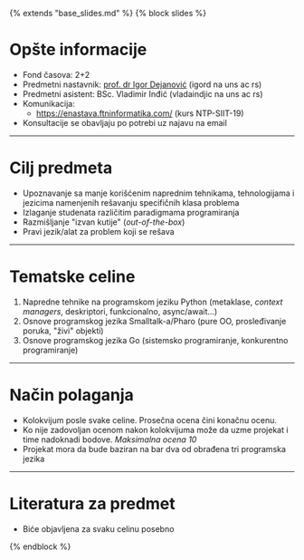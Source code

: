 {% extends "base_slides.md" %}
{% block slides %}

# Opšte informacije

- Fond časova: 2+2
- Predmetni nastavnik: [prof. dr Igor Dejanović](http://igordejanovic.net) (igord na
  uns ac rs)
- Predmetni
  asistent: BSc. Vladimir Inđić (vladaindjic na uns ac rs)
- Komunikacija:
  - https://enastava.ftninformatika.com/ (kurs NTP-SIIT-19)
- Konsultacije se obavljaju po potrebi uz najavu na email

---
# Cilj predmeta

- Upoznavanje sa manje korišćenim naprednim tehnikama, tehnologijama i jezicima
  namenjenih rešavanju specifičnih klasa problema
- Izlaganje studenata različitim paradigmama programiranja
- Razmišljanje "izvan kutije" (*out-of-the-box*)
- Pravi jezik/alat za problem koji se rešava

---
# Tematske celine

1. Napredne tehnike na programskom jeziku Python (metaklase, *context managers*,
   deskriptori, funkcionalno, async/await...)
1. Osnove programskog jezika Smalltalk-a/Pharo (pure OO, prosleđivanje poruka,
   "živi" objekti)
1. Osnove programskog jezika Go (sistemsko programiranje, konkurentno
   programiranje)


---

# Način polaganja

- Kolokvijum posle svake celine. Prosečna ocena čini konačnu ocenu.
- Ko nije zadovoljan ocenom nakon kolokvijuma može da uzme projekat
  i time nadoknadi bodove. *Maksimalna ocena 10*
- Projekat mora da bude baziran na bar dva od obrađena tri programska jezika


---

# Literatura za predmet

- Biće objavljena za svaku celinu posebno


{% endblock %}
